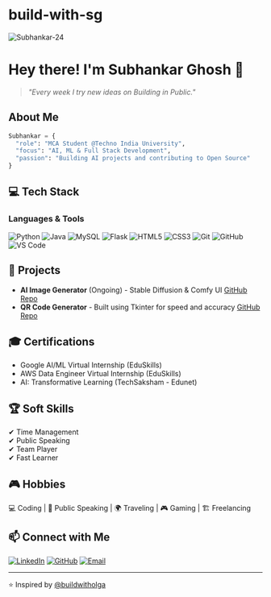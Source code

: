 # build-with-sg

<p align="left"> <img src="https://komarev.com/ghpvc/?username=Subhankar-24" alt="Subhankar-24" /> </p>

# Hey there! I'm Subhankar Ghosh 👋

> *"Every week I try new ideas on Building in Public."*

## About Me
```python
Subhankar = {
  "role": "MCA Student @Techno India University",
  "focus": "AI, ML & Full Stack Development",
  "passion": "Building AI projects and contributing to Open Source"
}
```

## 💻 Tech Stack
### Languages & Tools
![Python](https://img.shields.io/badge/python-%233776AB.svg?style=for-the-badge&logo=python&logoColor=white)
![Java](https://img.shields.io/badge/java-%23ED8B00.svg?style=for-the-badge&logo=openjdk&logoColor=white)
![MySQL](https://img.shields.io/badge/mysql-%2300f.svg?style=for-the-badge&logo=mysql&logoColor=white)
![Flask](https://img.shields.io/badge/flask-%23000.svg?style=for-the-badge&logo=flask&logoColor=white)
![HTML5](https://img.shields.io/badge/html5-%23E34F26.svg?style=for-the-badge&logo=html5&logoColor=white)
![CSS3](https://img.shields.io/badge/css3-%231572B6.svg?style=for-the-badge&logo=css3&logoColor=white)
![Git](https://img.shields.io/badge/git-%23F05033.svg?style=for-the-badge&logo=git&logoColor=white)
![GitHub](https://img.shields.io/badge/github-%23121011.svg?style=for-the-badge&logo=github&logoColor=white)
![VS Code](https://img.shields.io/badge/VSCode-%23007ACC.svg?style=for-the-badge&logo=visual-studio-code&logoColor=white)

## 🚀 Projects
- **AI Image Generator** (Ongoing) - Stable Diffusion & Comfy UI
  [GitHub Repo](https://github.com/Subhankar-24/Image-Generation-using-stable-diffusion-Comfy-UI.git)
- **QR Code Generator** - Built using Tkinter for speed and accuracy
  [GitHub Repo](https://github.com/Subhankar-24/Qr-Code-Generator.git)

## 🎓 Certifications
- Google AI/ML Virtual Internship (EduSkills)  
- AWS Data Engineer Virtual Internship (EduSkills)  
- AI: Transformative Learning (TechSaksham - Edunet)

## 🏆 Soft Skills
✔ Time Management  
✔ Public Speaking  
✔ Team Player  
✔ Fast Learner  

## 🎮 Hobbies
💻 Coding | 🎤 Public Speaking | 🌍 Traveling | 🎮 Gaming | 🏗️ Freelancing  

## 📫 Connect with Me
[![LinkedIn](https://img.shields.io/badge/LinkedIn-blue?style=for-the-badge&logo=linkedin)](https://www.linkedin.com/in/subhankar-ghosh-b42638343)
[![GitHub](https://img.shields.io/badge/GitHub-black?style=for-the-badge&logo=github)](https://github.com/Subhankar-24)
[![Email](https://img.shields.io/badge/Email-D14836?style=for-the-badge&logo=gmail&logoColor=white)](mailto:subhankar.gh24@gmail.com)

---
⭐️ Inspired by [@buildwitholga](https://github.com/buildwitholga)
